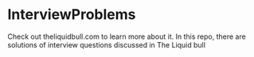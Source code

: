 # InterviewProblems
Check out theliquidbull.com to learn more about it. In this repo, there are solutions of interview questions discussed in The Liquid bull
